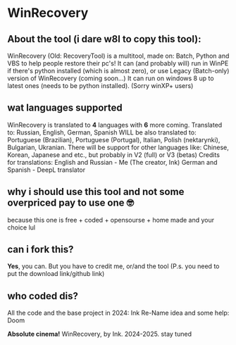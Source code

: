 # WinRecovery
## About the tool (i dare w8l to copy this tool):
WinRecovery (Old: RecoveryTool) is a multitool, made on: Batch, Python and VBS to help people restore their pc's!
It can (and probably will) run in WinPE if there's python installed (which is almost zero), or use Legacy (Batch-only) version of WinRecovery (coming soon...)
It can run on windows 8 up to latest ones (needs to be python installed). (Sorry winXP+ users)
## wat languages supported
WinRecovery is translated to **4** languages with **6** more coming.
Translated to: Russian, English, German, Spanish
WILL be also translated to: Portuguese (Brazilian), Portuguese (Portugal), Italian, Polish (nektarynki), Bulgarian, Ukranian.
There will be support for other languages like: Chinese, Korean, Japanese and etc., but probably in V2 (full) or V3 (betas)
Credits for translations:
English and Russian - Me (The creator, Ink)
German and Spanish - DeepL translator
## why i should use this tool and not some overpriced pay to use one 🤓
because this one is free + coded + opensourse + home made and your choice lul
## can i fork this?
**Yes**, you can. But you have to credit me, or/and the tool (P.s. you need to put the download link/github link)
## who coded dis?
All the code and the base project in 2024: Ink
Re-Name idea and some help: Doom



**Absolute cinema!**
WinRecovery, by Ink. 2024-2025. stay tuned
